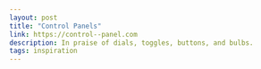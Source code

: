 ```yaml
---
layout: post
title: "Control Panels"
link: https://control--panel.com
description: In praise of dials, toggles, buttons, and bulbs.
tags: inspiration
---
```

